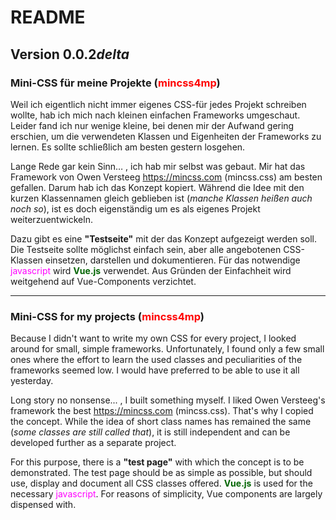 # README #

## Version 0.0.2<em>delta</em> ##

### Mini-CSS für meine Projekte (<span style="color:red">mincss4mp</span>) ###

Weil ich eigentlich nicht immer eigenes CSS-für jedes Projekt schreiben wollte, hab ich mich nach kleinen einfachen Frameworks umgeschaut.
Leider fand ich nur wenige kleine, bei denen mir der Aufwand gering erschien, um die verwendeten Klassen und Eigenheiten der Frameworks zu lernen. Es sollte schließlich am besten gestern losgehen.

Lange Rede gar kein Sinn… , ich hab mir selbst was gebaut. Mir hat das Framework von Owen Versteeg <https://mincss.com> (mincss.css) am besten gefallen.
Darum hab ich das Konzept kopiert. Während die Idee mit den kurzen Klassennamen gleich geblieben ist (*manche Klassen heißen auch noch so*), ist es doch eigenständig um es als eigenes Projekt weiterzuentwickeln.

Dazu gibt es eine **"Testseite"** mit der das Konzept aufgezeigt werden soll. Die Testseite sollte möglichst einfach sein, aber alle angebotenen CSS-Klassen einsetzen, darstellen und dokumentieren. Für das notwendige <span style="color:magenta;">javascript</span> wird <span style="color:darkgreen;font-weight:bold">Vue.js</span> verwendet. Aus Gründen der Einfachheit wird weitgehend auf Vue-Components verzichtet.

---


### Mini-CSS for my projects (<span style="color:red">mincss4mp</span>) ##

Because I didn't want to write my own CSS for every project, I looked around for small, simple frameworks. Unfortunately, I found only a few small ones where the effort to learn the used classes and peculiarities of the frameworks seemed low. I would have preferred to be able to use it all yesterday.

Long story no nonsense... , I built something myself. I liked Owen Versteeg's framework the best <https://mincss.com> (mincss.css). That's why I copied the concept. While the idea of short class names has remained the same (*some classes are still called that*), it is still independent and can be developed further as a separate project.

For this purpose, there is a **"test page"** with which the concept is to be demonstrated. The test page should be as simple as possible, but should use, display and document all CSS classes offered. <span style="color:darkgreen;font-weight:bold">Vue.js</span> is used for the necessary <span style="color:magenta;">javascript</span>. For reasons of simplicity, Vue components are largely dispensed with.